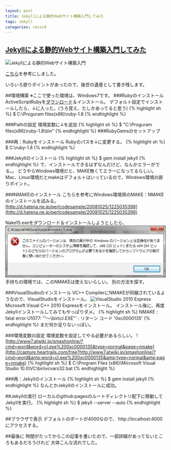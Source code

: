 ```yaml
---
layout: post
title: Jekyllによる静的Ｗebサイト構築入門してみた
tags: Jekyll
categories: record
---
```

[Jekyllによる静的Ｗebサイト構築入門してみた](http://www.ksr-it.net/pdf/kushiro-jekyll-text.pdf)
-----------------

![Jekyllによる静的Ｗebサイト構築入門](http://capture.heartrails.com/free?http://www.ksr-it.net/pdf/kushiro-jekyll-text.pdf)

[こちら](http://www.ksr-it.net/pdf/kushiro-jekyll-text.pdf)を参考にしました。


いろいろ嵌りポイントがあったので、後世の遺産として書き残します。

##環境構築
※ここで使った環境は、Windows7です。
###Rubyのインストール
ActiveScriptRubyを[ダウンロード](http://www.geocities.co.jp/SiliconValley-PaloAlto/9251/ruby/)＆インストール。
デフォルト設定でインストールしたら、↓に入った。(うろ覚え、たしかあってると思う)
{% highlight sh %}
$ C:\Proguram files(x86)\ruby-1.8
{% endhighlight %}

###Pathの設定
環境変数に↓を追加
{% highlight sh %}
$ "C:\Proguram files(x86)\ruby-1.8\bin"
{% endhighlight %}
###RubyGemsのセットアップ

###再：Rubyをインストール
Rubyのパスを↓に変更する。
{% highlight sh %}
$ C:\ruby-1.8
{% endhighlight %}

###Jekyllのインストール
{% highlight sh %}
$ gem install jekyll
{% endhighlight %}
で、インストールできるはずなんだけど、なんかエラーがでる。。
どうやらWindows環境だと、MAKE無くてエラーになってるらしい。
Mac、Linux環境だとmakeはデフォルトはいっているので、Windows環境の嵌りポイント。

###NMAKEのインストール
こちらを参考にWindows環境用のMAKE：NMAKEのインストールを試みる。
[http://d.hatena.ne.jp/perlcodesample/20081025/1225035398](http://d.hatena.ne.jp/perlcodesample/20081025/1225035398)

Nake15.exeをダウンロード＆インストールしようとしたら、
![nmake error diag](/img/nmake15-error.jpg)
手持ちの環境では、このNMAKEは使えないらしい。
別の方法を探す。

###VisualStudioのインストール
VC++ CompilerにNMAKEが同梱されているようなので、VisualStudioをインストール。
![VisualStudio 2010 Express](http://capture.heartrails.com/free?http://www.microsoft.com/japan/msdn/vstudio/express/)
Microsoft Visual C++ 2010 Expressをインストール。
インストール後に、再度Jekyllインストールしてみてもやっぱりダメ。
{% highlight sh %}
NMAKE : fatal error U1077: '"～\bin\cl.EXE"' : リターン コード '0xc0000135'
{% endhighlight %}
まだ何か足りないっぽい。

###環境変数の設定
環境変数を設定してやる必要があるらしい。
![http://www7.atwiki.jp/smashonline/?cmd=word&word=cl.exe%200xc0000135&type=normal&page=nmake](http://capture.heartrails.com/free?http://www7.atwiki.jp/smashonline/?cmd=word&amp;word=cl.exe%200xc0000135&amp;type=normal&amp;page=nmake)
{% highlight sh %}
$ C:\Program Files (x86)\Microsoft Visual Studio 10.0\VC\bin\vcvars32.bat
{% endhighlight %}

###再：Jekyllのインストール
{% highlight sh %}
$ gem install jekyll
{% endhighlight %}
なんとかJekyllのインストールに成功。

##Jekyllの実行
ローカルのgithub:pagesのルートディレクトリ配下に移動してJekyllを実行。
{% highlight sh %}
$ jekyll --server --auto
{% endhighlight %}

##ブラウザで表示
デフォルトのポートが4000なので、
http://localhost:4000
にアクセスする。

##最後に
時間がたってからこの記事を書いたので、一部詳細があってないところもあるだろうけれど
大体こんな流れでした。
